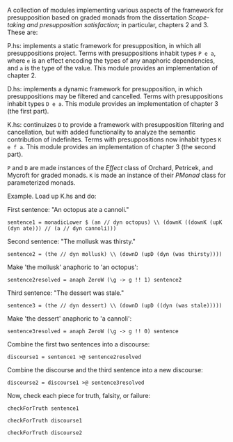 A collection of modules implementing various aspects of the framework for
presupposition based on graded monads from the dissertation *Scope-taking and
presupposition satisfaction*; in particular, chapters 2 and 3. These are:

P.hs: implements a static framework for presupposition, in which all
presuppositions project. Terms with presuppositions inhabit types `P e a`, where
`e` is an effect encoding the types of any anaphoric dependencies, and `a` is
the type of the value. This module provides an implementation of chapter 2.

D.hs: implements a dynamic framework for presupposition, in which
presuppositions may be filtered and cancelled. Terms with presuppositions
inhabit types `D e a`. This module provides an implementation of chapter 3 (the
first part).

K.hs: continuizes `D` to provide a framework with presupposition filtering and
cancellation, but with added functionality to analyze the semantic contribution
of indefinites. Terms with presuppositions now inhabit types `K e f a`. This
module provides an implementation of chapter 3 (the second part).

`P` and `D` are made instances of the *Effect* class of Orchard, Petricek, and
Mycroft for graded monads. `K` is made an instance of their *PMonad* class for
parameterized monads.

Example. Load up K.hs and do:

First sentence: "An octopus ate a cannoli."

  `sentence1 = monadicLower $ (an // dyn octopus) \\ (downK ((downK (upK (dyn ate))) // (a // dyn cannoli)))`

Second sentence: "The mollusk was thirsty."

  `sentence2 = (the // dyn mollusk) \\ (downD (upD (dyn (was thirsty))))`

Make 'the mollusk' anaphoric to 'an octopus':

  `sentence2resolved = anaph ZeroW (\g -> g !! 1) sentence2`

Third sentence: "The dessert was stale."

  `sentence3 = (the // dyn dessert) \\ (downD (upD ((dyn (was stale)))))`

Make 'the dessert' anaphoric to 'a cannoli':

  `sentence3resolved = anaph ZeroW (\g -> g !! 0) sentence`

Combine the first two sentences into a discourse:

  `discourse1 = sentence1 >@ sentence2resolved`

Combine the discourse and the third sentence into a new discourse:

  `discourse2 = discourse1 >@ sentence3resolved`

Now, check each piece for truth, falsity, or failure:

  `checkForTruth sentence1`

  `checkForTruth discourse1`

  `checkForTruth discourse2`